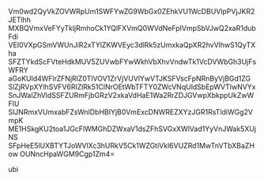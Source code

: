 Vm0wd2QyVkZOVWRpUm1SWFYwZG9WbGx0ZEhkVU1WcDBUVlpPVjJKR2JETlhh
MXBQVmxVeFYyTkljRmhoCk1YQlFXVmQ0WVdNeFpIVmpSbVJwQ2xaR1dubFdi
VEI0VXpGSmVWUnJiR2xTYlZKWVEyc3dlRk5zUmxkaQpXR2hvVlhwS1QyTXha
SFZTYkdScFVteHdkMUV5ZUVwbFYwWkhVbXhvVndwTk1VcDVWbGh3UjFsWFRY
aGoKUld4WFlrZFNjRlZ0TlVOV1ZrVjVUVlYwVTJKSFVscFpNRnByVjBGd1ZG
SlZjRVpXYlhSVFV6RlZlRk51ClNrOEtWbTFTY0ZWcVNqUldSbEpWVTIwNVYx
SnJWalZhVldSSFZURmFjbGRzV2xkaVdHaE1Wa2RrZDJGVwpXbkppUkZwWFlU
SlJNRmxVUmxabFZsWnlDbHBIYjB0VmExcDNWREZXYzJGR1RsTldiWGg2VmpK
ME1HSkgKU2toa1JGcFlWMGhDZWxaV1dsZFhSVGxXWlVad1YyVnJWak5XUjNS
SFpHeE5lUXBTYTJoWVlXc3hURkV5Ck1WZGtiVkl6VUZRd1MwTnVTbXBaZHow
OUNncHpaWGM9Cgp1Zm4=

ubi